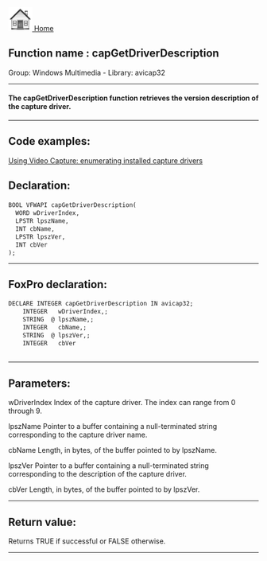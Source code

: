 [<img src="../../images/home.png"> Home ](https://github.com/VFPX/Win32API)  

## Function name : capGetDriverDescription
Group: Windows Multimedia - Library: avicap32    
***  


#### The capGetDriverDescription function retrieves the version description of the capture driver.

***  


## Code examples:
[Using Video Capture: enumerating installed capture drivers](../../samples/sample_438.md)  

## Declaration:
```foxpro  
BOOL VFWAPI capGetDriverDescription(
  WORD wDriverIndex,
  LPSTR lpszName,
  INT cbName,
  LPSTR lpszVer,
  INT cbVer
);  
```  
***  


## FoxPro declaration:
```foxpro  
DECLARE INTEGER capGetDriverDescription IN avicap32;
	INTEGER   wDriverIndex,;
	STRING  @ lpszName,;
	INTEGER   cbName,;
	STRING  @ lpszVer,;
	INTEGER   cbVer
  
```  
***  


## Parameters:
wDriverIndex
Index of the capture driver. The index can range from 0 through 9.

lpszName
Pointer to a buffer containing a null-terminated string corresponding to the capture driver name.

cbName
Length, in bytes, of the buffer pointed to by lpszName.

lpszVer
Pointer to a buffer containing a null-terminated string corresponding to the description of the capture driver.

cbVer
Length, in bytes, of the buffer pointed to by lpszVer.
  
***  


## Return value:
Returns TRUE if successful or FALSE otherwise.  
***  

